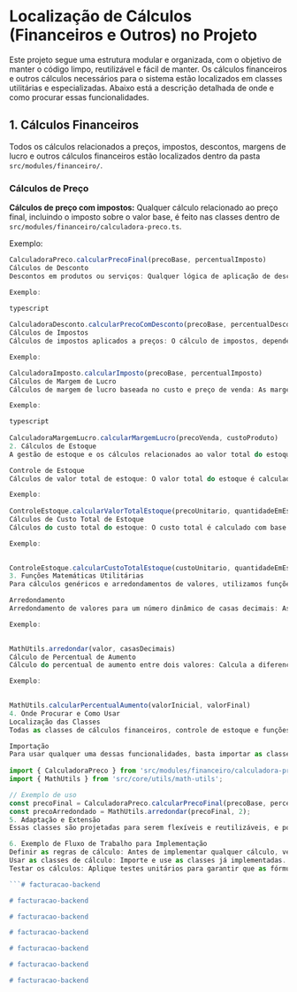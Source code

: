 # Localização de Cálculos (Financeiros e Outros) no Projeto

Este projeto segue uma estrutura modular e organizada, com o objetivo de manter o código limpo, reutilizável e fácil de manter. Os cálculos financeiros e outros cálculos necessários para o sistema estão localizados em classes utilitárias e especializadas. Abaixo está a descrição detalhada de onde e como procurar essas funcionalidades.

## 1. Cálculos Financeiros
Todos os cálculos relacionados a preços, impostos, descontos, margens de lucro e outros cálculos financeiros estão localizados dentro da pasta `src/modules/financeiro/`.

### Cálculos de Preço
**Cálculos de preço com impostos:** Qualquer cálculo relacionado ao preço final, incluindo o imposto sobre o valor base, é feito nas classes dentro de `src/modules/financeiro/calculadora-preco.ts`.

Exemplo:
```typescript
CalculadoraPreco.calcularPrecoFinal(precoBase, percentualImposto)
Cálculos de Desconto
Descontos em produtos ou serviços: Qualquer lógica de aplicação de descontos em valores é tratada em src/modules/financeiro/calculadora-desconto.ts.

Exemplo:

typescript
 
CalculadoraDesconto.calcularPrecoComDesconto(precoBase, percentualDesconto)
Cálculos de Impostos
Cálculos de impostos aplicados a preços: O cálculo de impostos, dependendo de um percentual, é feito em src/modules/financeiro/calculadora-imposto.ts.

Exemplo:

CalculadoraImposto.calcularImposto(precoBase, percentualImposto)
Cálculos de Margem de Lucro
Cálculos de margem de lucro baseada no custo e preço de venda: As margens de lucro são calculadas com base no custo e no preço final de venda em src/modules/financeiro/calculadora-margem-lucro.ts.

Exemplo:

typescript
 
CalculadoraMargemLucro.calcularMargemLucro(precoVenda, custoProduto)
2. Cálculos de Estoque
A gestão de estoque e os cálculos relacionados ao valor total do estoque, vendas totais e custos totais dos produtos em estoque podem ser encontrados em src/modules/estoque/.

Controle de Estoque
Cálculos de valor total de estoque: O valor total do estoque é calculado multiplicando o preço unitário pela quantidade disponível em estoque. Este cálculo está localizado em src/modules/estoque/controle-estoque.ts.

Exemplo:
 
ControleEstoque.calcularValorTotalEstoque(precoUnitario, quantidadeEmEstoque)
Cálculos de Custo Total de Estoque
Cálculos do custo total do estoque: O custo total é calculado com base no preço de custo dos itens e a quantidade em estoque.

Exemplo:

 
ControleEstoque.calcularCustoTotalEstoque(custoUnitario, quantidadeEmEstoque)
3. Funções Matemáticas Utilitárias
Para cálculos genéricos e arredondamentos de valores, utilizamos funções utilitárias. Estas funções podem ser encontradas em src/core/utils/math-utils.ts.

Arredondamento
Arredondamento de valores para um número dinâmico de casas decimais: As funções de arredondamento permitem arredondar valores para qualquer número de casas decimais especificado.

Exemplo:

 
MathUtils.arredondar(valor, casasDecimais)
Cálculo de Percentual de Aumento
Cálculo do percentual de aumento entre dois valores: Calcula a diferença percentual entre dois valores.

Exemplo:

 
MathUtils.calcularPercentualAumento(valorInicial, valorFinal)
4. Onde Procurar e Como Usar
Localização das Classes
Todas as classes de cálculos financeiros, controle de estoque e funções matemáticas estão organizadas em pastas dentro de src/modules/financeiro/, src/modules/estoque/, e src/core/utils/.

Importação
Para usar qualquer uma dessas funcionalidades, basta importar as classes e métodos necessários. Exemplo:
 
import { CalculadoraPreco } from 'src/modules/financeiro/calculadora-preco';
import { MathUtils } from 'src/core/utils/math-utils';

// Exemplo de uso
const precoFinal = CalculadoraPreco.calcularPrecoFinal(precoBase, percentualImposto);
const precoArredondado = MathUtils.arredondar(precoFinal, 2);
5. Adaptação e Extensão
Essas classes são projetadas para serem flexíveis e reutilizáveis, e podem ser facilmente adaptadas a novas necessidades financeiras ou de estoque. Se houver necessidade de cálculos específicos para um novo módulo ou funcionalidade, basta criar novas funções ou adaptar as existentes com base na estrutura proposta.

6. Exemplo de Fluxo de Trabalho para Implementação
Definir as regras de cálculo: Antes de implementar qualquer cálculo, verifique se as regras e parâmetros financeiros estão claros (como faixas de imposto, descontos, etc.).
Usar as classes de cálculo: Importe e use as classes já implementadas. Se necessário, crie novas funções ou utilize os utilitários.
Testar os cálculos: Aplique testes unitários para garantir que as fórmulas estejam corretas e que os cálculos estejam funcionando conforme esperado.

```#   f a c t u r a c a o - b a c k e n d  
 #   f a c t u r a c a o - b a c k e n d  
 #   f a c t u r a c a o - b a c k e n d  
 #   f a c t u r a c a o - b a c k e n d  
 #   f a c t u r a c a o - b a c k e n d  
 #   f a c t u r a c a o - b a c k e n d  
 #   f a c t u r a c a o - b a c k e n d  
 